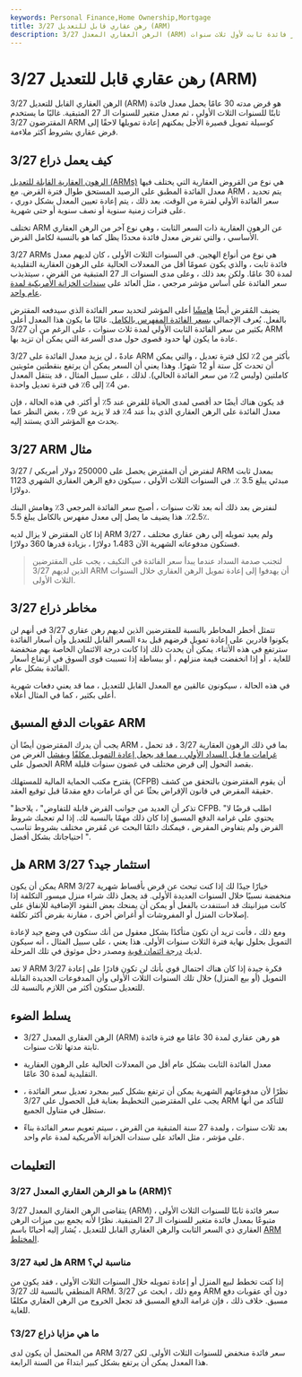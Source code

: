 ```yaml
---
keywords: Personal Finance,Home Ownership,Mortgage
title: 3/27 رهن عقاري قابل للتعديل (ARM)
description: الرهن العقاري المعدل 3/27 (ARM) هو قرض سكني لمدة 30 عامًا بسعر فائدة ثابت لأول ثلاث سنوات.
---
```


# 3/27 رهن عقاري قابل للتعديل (ARM)
الرهن العقاري القابل للتعديل 3/27 (ARM) هو قرض مدته 30 عامًا يحمل معدل فائدة ثابتًا للسنوات الثلاث الأولى ، ثم معدل متغير للسنوات الـ 27 المتبقية. غالبًا ما يستخدم المقترضون 3/27 ARM كوسيلة تمويل قصيرة الأجل يمكنهم إعادة تمويلها لاحقًا إلى قرض عقاري بشروط أكثر ملاءمة.

## كيف يعمل ذراع 3/27

[الرهون العقارية القابلة للتعديل (ARMs)](/arm) هي نوع من القروض العقارية التي يختلف فيها معدل الفائدة المطبق على الرصيد المستحق طوال فترة القرض. مع ARM ، يتم تحديد سعر الفائدة الأولي لفترة من الوقت. بعد ذلك ، يتم إعادة تعيين المعدل بشكل دوري ، على فترات زمنية سنوية أو نصف سنوية أو حتى شهرية.

تختلف ARM عن الرهون العقارية ذات السعر الثابت ، وهي نوع آخر من الرهن العقاري الأساسي ، والتي تفرض معدل فائدة محددًا يظل كما هو بالنسبة لكامل القرض.

3/27 ARMs هي نوع من أنواع الهجين. في السنوات الثلاث الأولى ، كان لديهم معدل فائدة ثابت ، والذي يكون عمومًا أقل من المعدلات الحالية على الرهون العقارية التقليدية لمدة 30 عامًا. ولكن بعد ذلك ، وعلى مدى السنوات الـ 27 المتبقية من القرض ، سيتذبذب سعر الفائدة على أساس مؤشر مرجعي ، مثل العائد على [سندات الخزانة الأمريكية لمدة عام واحد](/treasurybill).

يضيف المُقرض أيضًا [هامشًا](/armmargin) أعلى المؤشر لتحديد سعر الفائدة الذي سيدفعه المقترض بالفعل. يُعرف الإجمالي [بسعر الفائدة المفهرس بالكامل](/fullyindexedinterestrate). غالبًا ما يكون هذا المعدل أعلى بكثير من سعر الفائدة الثابت الأولي لمدة ثلاث سنوات ، على الرغم من أن 3/27 ARM عادة ما يكون لها حدود قصوى حول مدى السرعة التي يمكن أن تزيد بها.

عادةً ، لن يزيد معدل الفائدة على 3/27 ARM بأكثر من 2٪ لكل فترة تعديل ، والتي يمكن أن تحدث كل ستة أو 12 شهرًا. وهذا يعني أن السعر يمكن أن يرتفع بنقطتين مئويتين كاملتين (وليس 2٪ من سعر الفائدة الحالي). لذلك ، على سبيل المثال ، قد ينتقل المعدل من 4٪ إلى 6٪ في فترة تعديل واحدة.

قد يكون هناك أيضًا حد أقصى لمدى الحياة للقرض عند 5٪ أو أكثر. في هذه الحالة ، فإن معدل الفائدة على الرهن العقاري الذي بدأ عند 4٪ قد لا يزيد عن 9٪ ، بغض النظر عما يحدث مع المؤشر الذي يستند إليه.

## 3/27 ARM مثال

لنفترض أن المقترض يحصل على 250000 دولار أمريكي / 3/27 ARM بمعدل ثابت مبدئي يبلغ 3.5 ٪. في السنوات الثلاث الأولى ، سيكون دفع الرهن العقاري الشهري 1123 دولارًا.

لنفترض بعد ذلك أنه بعد ثلاث سنوات ، أصبح سعر الفائدة المرجعي 3٪ وهامش البنك 2.5٪. هذا يضيف ما يصل إلى معدل مفهرس بالكامل يبلغ 5.5٪.

إذا كان المقترض لا يزال لديه ARM 3/27 ولم يعيد تمويله إلى رهن عقاري مختلف ، فستكون مدفوعاته الشهرية الآن 1،483 دولارًا ، بزيادة قدرها 360 دولارًا.

> لتجنب صدمة السداد عندما يبدأ سعر الفائدة في التكيف ، يجب على المقترضين الذين لديهم 3/27 ARM أن يهدفوا إلى إعادة تمويل الرهن العقاري خلال السنوات الثلاث الأولى.

>

## مخاطر ذراع 3/27

تتمثل أخطر المخاطر بالنسبة للمقترضين الذين لديهم رهن عقاري 3/27 في أنهم لن يكونوا قادرين على إعادة تمويل قرضهم قبل بدء السعر القابل للتعديل وأن أسعار الفائدة سترتفع في هذه الأثناء. يمكن أن يحدث ذلك إذا كانت درجة الائتمان الخاصة بهم منخفضة للغاية ، أو إذا انخفضت قيمة منزلهم ، أو ببساطة إذا تسببت قوى السوق في ارتفاع أسعار الفائدة بشكل عام.

في هذه الحالة ، سيكونون عالقين مع المعدل القابل للتعديل ، مما قد يعني دفعات شهرية أعلى بكثير ، كما في المثال أعلاه.

## عقوبات الدفع المسبق ARM

يجب أن يدرك المقترضون أيضًا أن ARM ، بما في ذلك الرهون العقارية 3/27 ، قد تحمل [غرامات ما قبل السداد الأولي ، مما قد يجعل إعادة التمويل مكلفًا](/prepaymentpenalty) [ويفشل](/prepaymentpenalty) الغرض من الحصول على ARM بقصد التحول إلى قرض مختلف في غضون سنوات قليلة.

يقترح مكتب الحماية المالية للمستهلك (CFPB) أن يقوم المقترضون بالتحقق من كشف حقيقة المقرض في قانون الإقراض بحثًا عن أي غرامات دفع مقدمًا قبل توقيع العقد.

"تذكر أن العديد من جوانب القرض قابلة للتفاوض" ، يلاحظ CFPB. "اطلب قرضًا لا يحتوي على غرامة الدفع المسبق إذا كان ذلك مهمًا بالنسبة لك. إذا لم تعجبك شروط القرض ولم يتفاوض المقرض ، فيمكنك دائمًا البحث عن مُقرض مختلف بشروط تناسب احتياجاتك بشكل أفضل ".

## هل ARM 3/27 استثمار جيد؟

يمكن أن يكون ARM 3/27 خيارًا جيدًا لك إذا كنت تبحث عن قرض بأقساط شهرية منخفضة نسبيًا خلال السنوات العديدة الأولى. قد يجعل ذلك شراء منزل ميسور التكلفة إذا كانت ميزانيتك قد استنفدت بالفعل أو يمكن أن يمنحك بعض النقود الإضافية للإنفاق على إصلاحات المنزل أو المفروشات أو أغراض أخرى ، مقارنة بقرض أكثر تكلفة.

ومع ذلك ، فأنت تريد أن تكون متأكدًا بشكل معقول من أنك ستكون في وضع جيد لإعادة التمويل بحلول نهاية فترة الثلاث سنوات الأولى. هذا يعني ، على سبيل المثال ، أنه سيكون لديك [درجة ائتمان قوية](/credit_score) ومصدر دخل موثوق في تلك المرحلة.

لا تعد ARM 3/27 فكرة جيدة إذا كان هناك احتمال قوي بأنك لن تكون قادرًا على إعادة التمويل (أو بيع المنزل) خلال تلك السنوات الثلاث الأولى وأن المدفوعات الجديدة القابلة للتعديل ستكون أكثر من اللازم بالنسبة لك.

## يسلط الضوء

- الرهن العقاري المعدل 3/27 (ARM) هو رهن عقاري لمدة 30 عامًا مع فترة فائدة ثابتة مدتها ثلاث سنوات.

- معدل الفائدة الثابت بشكل عام أقل من المعدلات الحالية على الرهون العقارية التقليدية لمدة 30 عامًا.

- نظرًا لأن مدفوعاتهم الشهرية يمكن أن ترتفع بشكل كبير بمجرد تعديل سعر الفائدة ، يجب على المقترضين التخطيط بعناية قبل الحصول على 3/27 ARM للتأكد من أنها ستظل في متناول الجميع.

- بعد ثلاث سنوات ، ولمدة 27 سنة المتبقية من القرض ، سيتم تعويم سعر الفائدة بناءً على مؤشر ، مثل العائد على سندات الخزانة الأمريكية لمدة عام واحد.

## التعليمات

### ما هو الرهن العقاري المعدل 3/27 (ARM)؟

يتقاضى الرهن العقاري المعدل 3/27 (ARM) سعر فائدة ثابتًا للسنوات الثلاث الأولى ، متبوعًا بمعدل فائدة متغير للسنوات الـ 27 المتبقية. نظرًا لأنه يجمع بين ميزات الرهن العقاري ذي السعر الثابت والرهن العقاري القابل للتعديل ، يُشار إليه أحيانًا باسم [ARM المختلط](/hybridarm).

### هل لعبة 3/27 ARM مناسبة لي؟

إذا كنت تخطط لبيع المنزل أو إعادة تمويله خلال السنوات الثلاث الأولى ، فقد يكون من المنطقي بالنسبة لك 3/27 ARM. ومع ذلك ، ابحث عن 3/27 ARM دون أي عقوبات دفع مسبق. خلاف ذلك ، فإن غرامة الدفع المسبق قد تجعل الخروج من الرهن العقاري مكلفًا للغاية.

### ما هي مزايا ذراع 3/27؟

من المحتمل أن يكون لدى ARM 3/27 سعر فائدة منخفض للسنوات الثلاث الأولى. لكن هذا المعدل يمكن أن يرتفع بشكل كبير ابتداءً من السنة الرابعة.

